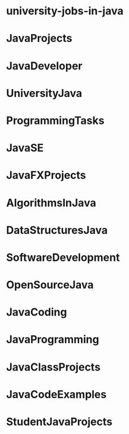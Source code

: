 # university-jobs-in-java
# JavaProjects
# JavaDeveloper
# UniversityJava
# ProgrammingTasks
# JavaSE
# JavaFXProjects
# AlgorithmsInJava
# DataStructuresJava
# SoftwareDevelopment
# OpenSourceJava
# JavaCoding
# JavaProgramming
# JavaClassProjects
# JavaCodeExamples
# StudentJavaProjects

